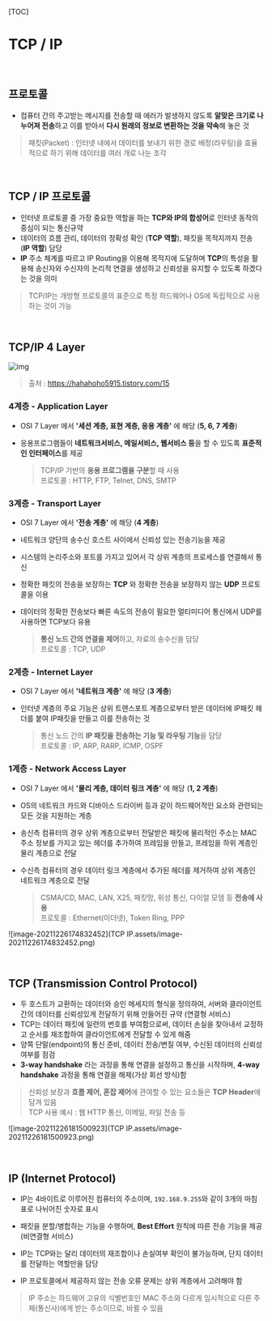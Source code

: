 [TOC]

# TCP / IP

<br>

## 프로토콜

- 컴퓨터 간의 주고받는 메시지를 전송할 때 에러가 발생하지 않도록 **알맞은 크기로 나누어져 전송**하고 이를 받아서 **다시 원래의 정보로 변환하는 것을 약속**해 놓은 것

> 패킷(Packet) : 인터넷 내에서 데이터를 보내기 위한 경로 배정(라우팅)을 효율적으로 하기 위해 데이터를 여러 개로 나눈 조각

<br>

## TCP / IP 프로토콜

- 인터넷 프로토콜 중 가장 중요한 역할을 하는 **TCP와 IP의 합성어**로 인터넷 동작의 중심이 되는 통신규약
- 데이터의 흐름 관리, 데이터의 정확성 확인 (**TCP 역할**), 패킷을 목적지까지 전송 (**IP 역할**) 담당
- **IP** 주소 체계를 따르고 IP Routing을 이용해 목적지에 도달하며 **TCP**의 특성을 활용해 송신자와 수신자의 논리적 연결을 생성하고 신뢰성을 유지할 수 있도록 하겠다는 것을 의미

> TCP/IP는 개방형 프로토콜의 표준으로 특정 하드웨어나 OS에 독립적으로 사용하는 것이 가능

<br>

## TCP/IP 4 Layer

![img](https://t1.daumcdn.net/cfile/tistory/213F623C566BAE253B)

>  출처 : https://hahahoho5915.tistory.com/15

### 4계층 - Application Layer

- OSI 7 Layer 에서 **'세션 계층, 표현 계층, 응용 계층'** 에 해당 (**5, 6, 7 계층**)

- 응용프로그램들이 **네트워크서비스, 메일서비스, 웹서비스 등**을 할 수 있도록 **표준적인 인터페이스**를 제공

  > TCP/IP 기반의 **응용 프로그램을 구분**할 때 사용  
  > 프로토콜 : HTTP, FTP, Telnet, DNS, SMTP

### 3계층 - Transport Layer

- OSI 7 Layer 에서 **'전송 계층'** 에 해당 (**4 계층**)

- 네트워크 양단의 송수신 호스트 사이에서 신뢰성 있는 전송기능을 제공

- 시스템의 논리주소와 포트를 가지고 있어서 각 상위 계층의 프로세스를 연결해서 통신

- 정확한 패킷의 전송을 보장하는 **TCP** 와 정확한 전송을 보장하지 않는 **UDP** 프로토콜을 이용

- 데이터의 정확한 전송보다 빠른 속도의 전송이 필요한 멀티미디어 통신에서 UDP를 사용하면 TCP보다 유용

  > **통신 노드 간의 연결을 제어**하고, 자료의 송수신을 담당  
  > 프로토콜 : TCP, UDP

### 2계층 - Internet Layer

- OSI 7 Layer 에서 **'네트워크 계층'** 에 해당 (**3 계층**)

- 인터넷 계층의 주요 기능은 상위 트랜스포트 계층으로부터 받은 데이터에 IP패킷 헤더를 붙여 IP패킷을 만들고 이를 전송하는 것

  > 통신 노드 간의 **IP 패킷을 전송하는 기능 및 라우팅 기능**을 담당  
  > 프로토콜 : IP, ARP, RARP, ICMP, OSPF

### 1계층 - Network Access Layer

- OSI 7 Layer 에서 **'물리 계층, 데이터 링크 계층'** 에 해당 (**1, 2 계층**)

- OS의 네트워크 카드와 디바이스 드라이버 등과 같이 하드웨어적인 요소와 관련되는 모든 것을 지원하는 계층

- 송신측 컴퓨터의 경우 상위 계층으로부터 전달받은 패킷에 물리적인 주소는 MAC 주소 정보를 가지고 있는 헤더를 추가하여 프레임을 만들고, 프레임을 하위 계층인 물리 계층으로 전달

- 수신측 컴퓨터의 경우 데이터 링크 계층에서 추가된 헤더를 제거하여 상위 계층인 네트워크 계층으로 전달

  > CSMA/CD, MAC, LAN, X25, 패킷망, 위성 통신, 다이얼 모뎀 등 **전송에 사용**  
  > 프로토콜 : Ethernet(이더넷), Token Ring, PPP

![image-20211226174832452](TCP IP.assets/image-20211226174832452.png)

<br>

## TCP (Transmission Control Protocol)

- 두 호스트가 교환하는 데이터와 승인 메세지의 형식을 정의하여, 서버와 클라이언트 간의 데이터를 신뢰성있게 전달하기 위해 만들어진 규약 (연결형 서비스)
- TCP는 데이터 패킷에 일련의 번호를 부여함으로써, 데이터 손실을 찾아내서 교정하고 순서를 재조합하여 클라이언트에게 전달할 수 있게 해줌
- 양쪽 단말(endpoint)의 통신 준비, 데이터 전송/변질 여부, 수신된 데이터의 신뢰성 여부를 점검
- **3-way handshake** 라는 과정을 통해 연결을 설정하고 통신을 시작하며, **4-way handshake** 과정을 통해 연결을 해제(가상 회선 방식)함

> 신뢰성 보장과 **흐름 제어, 혼잡 제어**에 관여할 수 있는 요소들은 **TCP Header**에 담겨 있음  
> TCP 사용 예시 : 웹 HTTP 통신, 이메일, 파일 전송 등

![image-20211226181500923](TCP IP.assets/image-20211226181500923.png)

<br>

## IP (Internet Protocol)

- IP는 4바이트로 이루어진 컴퓨터의 주소이며, `192.168.9.255`와 같이 3개의 마침표로 나뉘어진 숫자로 표시
- 패킷을 분할/병합하는 기능을 수행하며, **Best Effort** 원칙에 따른 전송 기능을 제공 (비연결형 서비스)

- IP는 TCP와는 달리 데이터의 재조합이나 손실여부 확인이 불가능하며, 단지 데이터를 전달하는 역할만을 담당
- IP 프로토콜에서 제공하지 않는 전송 오류 문제는 상위 계층에서 고려해야 함

> IP 주소는 하드웨어 고유의 식별번호인 MAC 주소와 다르게 임시적으로 다른 주체(통신사)에게 받는 주소이므로, 바뀔 수 있음

